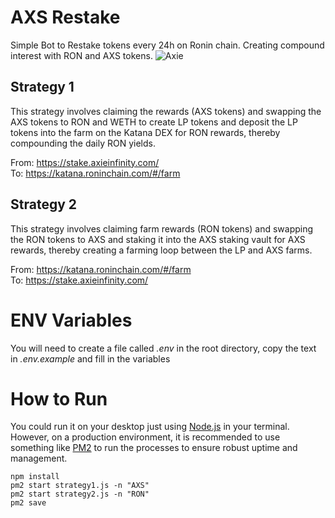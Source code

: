 # AXS Restake
Simple Bot to Restake tokens every 24h on Ronin chain. Creating compound interest with RON and AXS tokens. 
![Axie](https://theycb.files.wordpress.com/2021/06/axie_infinity_logo_2020_1.png)

## Strategy 1
This strategy involves claiming the rewards (AXS tokens) and swapping the AXS tokens to RON and WETH to create LP tokens and deposit the LP tokens into the farm on the Katana DEX for RON rewards, thereby compounding the daily RON yields. 

From: https://stake.axieinfinity.com/ \
To: https://katana.roninchain.com/#/farm

## Strategy 2
This strategy involves claiming farm rewards (RON tokens) and swapping the RON tokens to AXS and staking it into the AXS staking vault for AXS rewards, thereby creating a farming loop between the LP and AXS farms.

From: https://katana.roninchain.com/#/farm \
To: https://stake.axieinfinity.com/


# ENV Variables 
You will need to create a file called *.env* in the root directory, copy the text in *.env.example* and fill in the variables 


# How to Run 
You could run it on your desktop just using [Node.js](https://github.com/nodejs/node) in your terminal. However, on a production environment, it is recommended to use something like [PM2](https://github.com/Unitech/pm2) to run the processes to ensure robust uptime and management. 
```
npm install
pm2 start strategy1.js -n "AXS"
pm2 start strategy2.js -n "RON"
pm2 save

```
